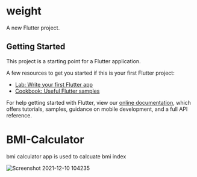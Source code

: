 # weight

A new Flutter project.

## Getting Started

This project is a starting point for a Flutter application.

A few resources to get you started if this is your first Flutter project:

- [Lab: Write your first Flutter app](https://flutter.dev/docs/get-started/codelab)
- [Cookbook: Useful Flutter samples](https://flutter.dev/docs/cookbook)

For help getting started with Flutter, view our
[online documentation](https://flutter.dev/docs), which offers tutorials,
samples, guidance on mobile development, and a full API reference.
# BMI-Calculator
bmi calculator app is used to calcuate bmi index 





![Screenshot 2021-12-10 104235](https://user-images.githubusercontent.com/43039921/145520962-2e7b0ede-d82d-4bd2-9e38-d14913e0625a.png)

